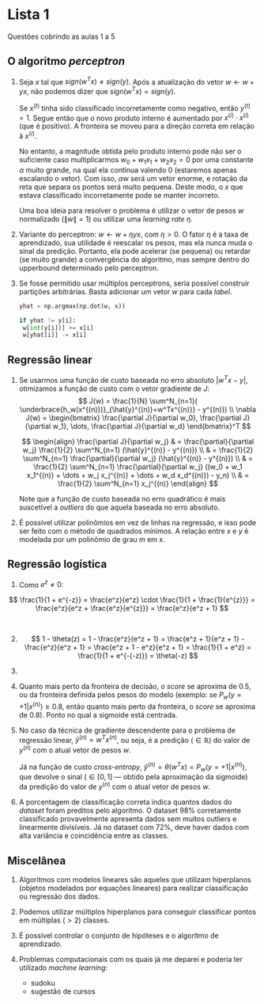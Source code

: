 # Lista 1

Questões cobrindo as aulas 1 a 5

## O algoritmo *perceptron*

1. Seja $x$ tal que $sign(w^Tx) \neq sign(y)$. Após a atualização do vetor $w \leftarrow w + yx$, não podemos dizer que $sign(w^Tx)= sign(y)$. 

   Se $x^{(t)}$ tinha sido classificado incorretamente como negativo,  então $y^{(t)}=1$. Segue então que o novo produto interno é aumentado por $x^{(i)} \cdot x^{(i)}$ (que é positivo). A fronteira se moveu para a direção correta em relação à $x^{(i)}$.

   No entanto, a magnitude obtida pelo produto interno pode não ser o suficiente caso multiplicarmos $w_0 + w_1 x_1 + w_2 x_2 = 0$ por uma constante $\alpha$ muito grande, na qual ela continua valendo $0$ (estaremos apenas escalando o vetor). Com isso, $\alpha w$ será um vetor enorme, e rotação da reta que separa os pontos será muito pequena. Deste modo, o $x$ que estava classificado incorretamente pode se manter incorreto.

   Uma boa ideia para resolver o problema é utilizar o vetor de pesos $w$ normalizado ($\|w\|=1$) ou utilizar uma *learning rate* $\eta$.

   

2. Variante do perceptron: $w \leftarrow w + \eta yx$, com $\eta>0$. O fator $\eta$ é a taxa de aprendizado, sua utilidade é reescalar os pesos, mas ela nunca muda o sinal da predição. Portanto, ela pode acelerar (se pequena) ou retardar (se muito grande) a convergência do algoritmo, mas sempre dentro do upperbound determinado pelo perceptron.

   

3. Se fosse permitido usar múltiplos perceptrons, seria possível construir partições arbitrárias. Basta adicionar um vetor $w$ para cada *label*.

   ``````python
   yhat = np.argmax(np.dot(w, x))
   
   if yhat != y[i]:
   	w[int(y[i])] += x[i]
   	w[yhat[i]] -= x[i]
   ``````



## Regressão linear

1. Se usarmos uma função de custo baseada no erro absoluto $|w^Tx-y|$, otimizamos a função de custo com o vetor gradiente de $J$:
   $$
   J(w) = \frac{1}{N} \sum^N_{n=1}( \underbrace{h_w(x^{(n)})}_{\hat{y}^{(n)}=w^Tx^{(n)}} - y^{(n)}) \\
   \nabla J(w) = \begin{bmatrix} \frac{\partial J}{\partial w_0}, \frac{\partial J}{\partial w_1}, \dots, \frac{\partial J}{\partial w_d} \end{bmatrix}^T
   $$

   $$
   \begin{align}
   \frac{\partial J}{\partial w_j} & = \frac{\partial}{\partial w_j} \frac{1}{2} \sum^N_{n=1} (\hat{y}^{(n)} - y^{(n)}) \\
   & = \frac{1}{2} \sum^N_{n=1} \frac{\partial}{\partial w_j}  (\hat{y}^{(n)} - y^{(n)}) \\
   & = \frac{1}{2} \sum^N_{n=1} \frac{\partial}{\partial w_j}  ((w_0 + w_1 x_1^{(n)} + \dots + w_j x_j^{(n)} + \dots + w_d x_d^{(n)}) - y_n) \\
   & = \frac{1}{2} \sum^N_{n=1} x_j^{(n)}
   \end{align}
   $$

   Note que a função de custo baseada no erro quadrático é mais suscetível a *outliers* do que aquela baseada no erro absoluto.

   

2. É possível utilizar polinômios em vez de linhas na regressão, e isso pode ser feito com o método de quadrados mínimos. A relação entre $x$ e $y$ é modelada por um polinômio de grau $m$ em $x$.



## Regressão logística

1. Como $e^z \neq 0$:

$$
\frac{1}{1 + e^{-z}} = \frac{e^z}{e^z} \cdot \frac{1}{1 + \frac{1}{e^{z}}} = \frac{e^z}{e^z + \frac{e^z}{e^{z}}} = \frac{e^z}{e^z + 1}
$$

​		

2. $$
   1 - \theta(z) = 1 - \frac{e^z}{e^z + 1} = \frac{e^z + 1}{e^z + 1} - \frac{e^z}{e^z + 1} = \frac{e^z + 1 - e^z}{e^z + 1} = \frac{1}{1 + e^z} = \frac{1}{1 + e^{-(-z)}} = \theta(-z)
   $$

   

3. 

   

4. Quanto mais perto da fronteira de decisão, o *score* se aproxima de $0.5$, ou da fronteira definida pelos pesos do modelo (exemplo: se $P_w (y= +1|x^{(n)}) \geq 0.8$, então quanto mais perto da fronteira, o *score* se aproxima de $0.8$). Ponto no qual a sigmoide está centrada.

   

5. No caso da técnica de gradiente descendente para o problema de regressão linear, $\hat{y}^{(n)}=w^Tx^{(n)}$, ou seja, é a predição ($\in \mathbb{R}$) do valor de $y^{(n)}$ com o atual vetor de pesos $w$. 

   Já na função de custo *cross-entropy*, $\hat{y}^{(n)} = \theta(w^Tx) = P_w (y= +1|x^{(n)})$, que devolve o sinal ($\in [0,1]$ — obtido pela aproximação da sigmoide) da predição do valor de $y^{(n)}$ com o atual vetor de pesos $w$. 

   

6. A porcentagem de classificação correta indica quantos dados do *dataset* foram preditos pelo algoritmo. O dataset 98% corretamente classificado provavelmente apresenta dados sem muitos outliers e linearmente divisíveis.  Já no dataset com 72%, deve haver dados com alta variância e coincidência entre as classes.



## Miscelânea

1. Algoritmos com modelos lineares são aqueles que utilizam hiperplanos (objetos modelados por equações lineares) para realizar classificação ou regressão dos dados.

   

2. Podemos utilizar múltiplos hiperplanos para conseguir classificar pontos em múltiplas ($>2$) classes.

   

3. É possível controlar o conjunto de hipóteses e o algoritmo de aprendizado.



4. Problemas computacionais com os quais já me deparei e poderia ter utilizado *machine learning*:
   - sudoku
   - sugestão de cursos

